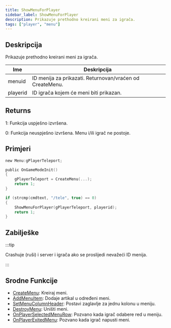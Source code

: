 ```yaml
---
title: ShowMenuForPlayer
sidebar_label: ShowMenuForPlayer
description: Prikazuje prethodno kreirani meni za igrača.
tags: ["player", "menu"]
---
```


## Deskripcija

Prikazuje prethodno kreirani meni za igrača.

| Ime      | Deskripcija                                              |
| -------- | -------------------------------------------------------- |
| menuid   | ID menija za prikazati. Returnovan/vraćen od CreateMenu. |
| playerid | ID igrača kojem će meni biti prikazan.                   |

## Returns

1: Funkcija uspješno izvršena.

0: Funkcija neuspješno izvršena. Menu i/ili igrač ne postoje.

## Primjeri

```c
new Menu:gPlayerTeleport;

public OnGameModeInit()
{
    gPlayerTeleport = CreateMenu(...);
    return 1;
}

if (strcmp(cmdtext, "/tele", true) == 0)
{
    ShowMenuForPlayer(gPlayerTeleport, playerid);
    return 1;
}
```

## Zabilješke

:::tip

Crashuje (ruši) i server i igrača ako se proslijedi nevažeći ID menija.

:::

## Srodne Funkcije

- [CreateMenu](CreateMenu): Kreiraj meni.
- [AddMenuItem](AddMenuItem): Dodaje artikal u određeni meni.
- [SetMenuColumnHeader](SetMenuColumnHeader): Postavi zaglavlje za jednu kolonu u meniju.
- [DestroyMenu](DestroyMenu): Uništi meni.
- [OnPlayerSelectedMenuRow](../callbacks/OnPlayerSelectedMenuRow): Pozvano kada igrač odabere red u meniju.
- [OnPlayerExitedMenu](../callbacks/OnPlayerExitedMenu): Pozvano kada igrač napusti meni.
